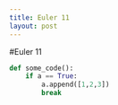 ```yaml
---
title: Euler 11
layout: post
---
```


#Euler 11

~~~python
def some_code():
	if a == True:
		a.append([1,2,3])
		break
~~~